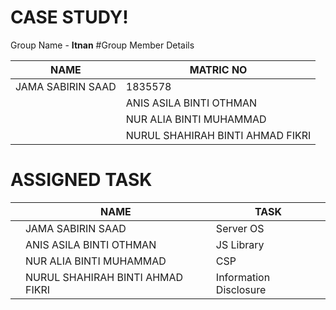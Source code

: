 # CASE STUDY!
Group Name - **Itnan**
#Group Member Details

NAME                          |MATRIC NO                      |
-------------------------------|-----------------------------|
JAMA SABIRIN SAAD         |1835578          |
|        |ANIS ASILA BINTI OTHMAN          |    1914782         |
|   |NUR ALIA BINTI MUHAMMAD   |2010884 |
|       |NURUL SHAHIRAH BINTI AHMAD FIKRI|2013890  |

# ASSIGNED TASK
|                |NAME                          |TASK                    |
|----------------|-------------------------------|-----------------------------|
| |JAMA SABIRIN SAAD         |Server OS         |
|        |ANIS ASILA BINTI OTHMAN          |    JS Library        |
|   |NUR ALIA BINTI MUHAMMAD   |CSP |
|       |NURUL SHAHIRAH BINTI AHMAD FIKRI|Information Disclosure  |
